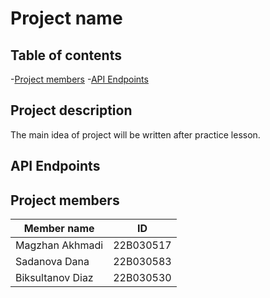 # Project name

## Table of contents
-[Project members](#project-members)
-[API Endpoints]()

## Project description
The main idea of project will be written after practice lesson.

## API Endpoints

## Project members

|Member name|ID|
|---|---|
|Magzhan Akhmadi|22B030517|
|Sadanova Dana|22B030583|
|Biksultanov Diaz|22B030530|